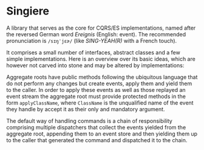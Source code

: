 # Singiere

A library that serves as the core for CQRS/ES implementations, named after the reversed German word *Ereignis* (English:
event). The recommended pronunciation is ```/sɪŋˈjɛɚ/``` (like *SING-YEAH(R)* with a French touch).

It comprises a small number of interfaces, abstract classes and a few simple implementations. Here is an overview over
its basic ideas, which are however not carved into stone and may be altered by implementations:

Aggregate roots have public methods following the ubiquitous language that do not perform any changes but create events,
apply them and yield them to the caller. In order to apply these events as well as those replayed an event stream the
aggregate root must provide protected methods in the form ```applyClassName```, where ```ClassName``` is the unqualified
name of the event they handle by accept it as their only and mandatory argument.

The default way of handling commands is a chain of responsibility comprising multiple dispatchers that collect the
events yielded from the aggregate root, appending them to an event store and then yielding them up to the caller that
generated the command and dispatched it to the chain.
